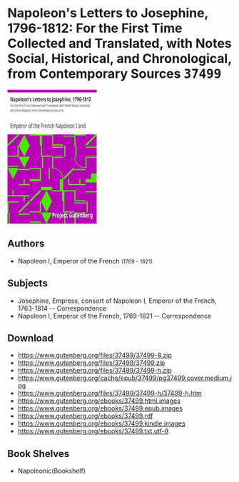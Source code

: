 # Napoleon's Letters to Josephine, 1796-1812: For the First Time Collected and Translated, with Notes Social, Historical, and Chronological, from Contemporary Sources <kbd>37499</kbd>

![](./cover.medium.jpg "")

## Authors


 - Napoleon I, Emperor of the French <small>(1769 - 1821)</small>

## Subjects


 - Josephine, Empress, consort of Napoleon I, Emperor of the French, 1763-1814 -- Correspondence
 - Napoleon I, Emperor of the French, 1769-1821 -- Correspondence

## Download


 - https://www.gutenberg.org/files/37499/37499-8.zip
 - https://www.gutenberg.org/files/37499/37499.zip
 - https://www.gutenberg.org/files/37499/37499-h.zip
 - https://www.gutenberg.org/cache/epub/37499/pg37499.cover.medium.jpg
 - https://www.gutenberg.org/files/37499/37499-h/37499-h.htm
 - https://www.gutenberg.org/ebooks/37499.html.images
 - https://www.gutenberg.org/ebooks/37499.epub.images
 - https://www.gutenberg.org/ebooks/37499.rdf
 - https://www.gutenberg.org/ebooks/37499.kindle.images
 - https://www.gutenberg.org/ebooks/37499.txt.utf-8

## Book Shelves


 - Napoleonic(Bookshelf)

